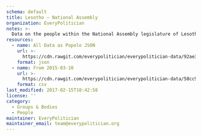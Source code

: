 ```yaml
---
schema: default
title: Lesotho — National Assembly
organization: EveryPolitician
notes: >-
  Data on the people within the National Assembly legislature of Lesotho.
resources:
  - name: All Data as Popolo JSON
    url: >-
      https://cdn.rawgit.com/everypolitician/everypolitician-data/92ae3fa880c9bd3761e1c93f36bba4fca584be01/data/Lesotho/Assembly/ep-popolo-v1.0.json
    format: json
  - name: From 2015-03-10
    url: >-
      https://cdn.rawgit.com/everypolitician/everypolitician-data/58cc9fb33e331fe6faa6db14cf9560e506d01b78/data/Lesotho/Assembly/term-9.csv
    format: csv
last_modified: 2017-02-15T10:42:58
license: ''
category:
  - Groups & Bodies
  - People
maintainer: EveryPolitician
maintainer_email: team@everypolitician.org
---
```

